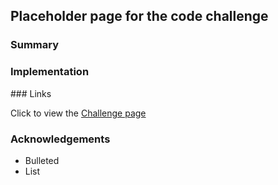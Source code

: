 ## Placeholder page for the code challenge

### Summary


### Implementation

### Links

Click to view the [Challenge page](http://challenge.mime.studio/)

### Acknowledgements

- Bulleted
- List

